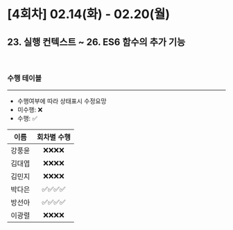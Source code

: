 # [4회차] 02.14(화) - 02.20(월)

## 23. 실행 컨텍스트 ~ 26. ES6 함수의 추가 기능

<br>

### 수행 테이블

<hr>

- 수행여부에 따라 상태표시 수정요망
- 미수행: ❌
- 수행: ✅

|  이름  | 회차별 수행 |
| :----: | :---------: |
| 강풍윤 |  ❌❌❌❌   |
| 김대엽 |  ❌❌❌❌   |
| 김민지 |  ❌❌❌❌   |
| 박다은 |  ✅✅✅✅   |
| 방선아 |  ✅✅✅✅   |
| 이광렬 |  ❌❌❌❌   |
